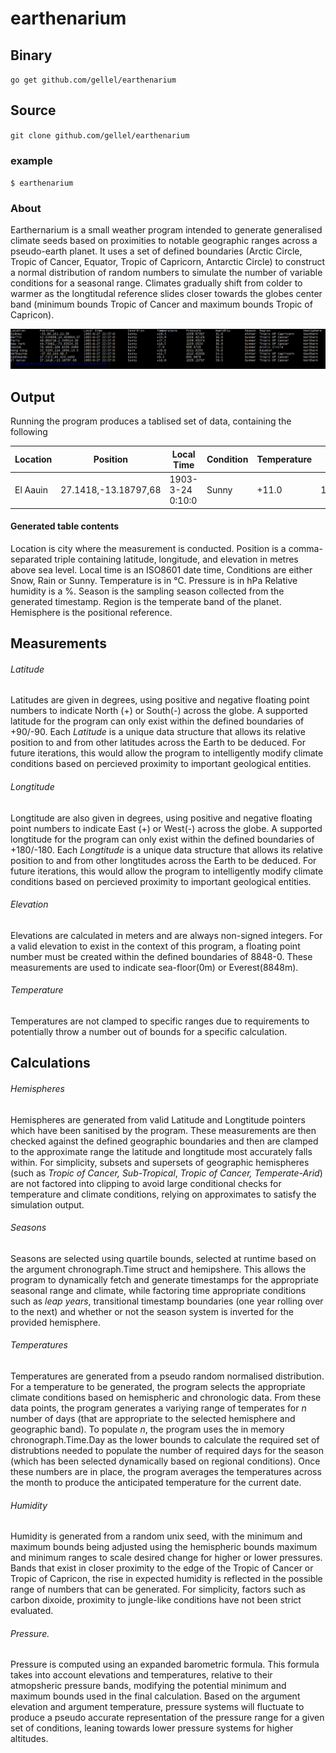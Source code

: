 # earthenarium

## Binary
`go get github.com/gellel/earthenarium`
## Source
`git clone github.com/gellel/earthenarium`

### example 
`$ earthenarium`

### About 
Earthernarium is a small weather program intended to generate generalised climate seeds based on proximities to notable geographic ranges across a pseudo-earth planet. It uses a set of defined boundaries (Arctic Circle, Tropic of Cancer, Equator, Tropic of Capricorn, Antarctic Circle) to construct a normal distribution of random numbers to simulate the number of variable conditions for a seasonal range. Climates gradually shift from colder to warmer as the longtitudal reference slides closer towards the globes center band (minimum bounds Tropic of Cancer and maximum bounds Tropic of Capricon). 

![screenshot](https://raw.githubusercontent.com/gellel/earthenarium/master/capture.PNG)

## Output
Running the program produces a tablised set of data, containing the following

| Location | Position | Local Time | Condition | Temperature | Pressure | Humidity | Season | Region | Hemisphere |
|----------|----------|------------|-----------|-------------|----------|----------|--------|--------|------------|
| El Aauin | 27.1418,-13.18797,68 | 1903-3-24 0:10:0 | Sunny | +11.0 | 1005.10767 | 58.1 | Spring | Tropic of Cancer | Northern |

#### Generated table contents
Location is city where the measurement is conducted.
Position is a comma-separated triple containing latitude, longitude, and elevation in metres above sea level.
Local time is an ISO8601 date time,
Conditions are either Snow, Rain or Sunny. 
Temperature is in °C.
Pressure is in hPa
Relative humidity is a %.
Season is the sampling season collected from the generated timestamp.
Region is the temperate band of the planet.
Hemisphere is the positional reference.

## Measurements
###### Latitude
Latitudes are given in degrees, using positive and negative floating point numbers to indicate North (+) or South(-) across the globe. A supported latitude for the program can only exist within the defined boundaries of +90/-90. Each *Latitude* is a unique data structure that allows its relative position to and from other latitudes across the Earth to be deduced. For future iterations, this would allow the program to intelligently modify climate conditions based on percieved proximity to important geological entities.
###### Longtitude
Longtitude are also given in degrees, using positive and negative floating point numbers to indicate East (+) or West(-) across the globe. A supported longtitude for the program can only exist within the defined boundaries of +180/-180. Each *Longtitude* is a unique data structure that allows its relative position to and from other longtitudes across the Earth to be deduced. For future iterations, this would allow the program to intelligently modify climate conditions based on percieved proximity to important geological entities.
###### Elevation
Elevations are calculated in meters and are always non-signed integers. For a valid elevation to exist in the context of this program, a floating point number must be created within the defined boundaries of 8848-0. These measurements are used to indicate sea-floor(0m) or Everest(8848m).
###### Temperature
Temperatures are not clamped to specific ranges due to requirements to potentially throw a number out of bounds for a specific calculation.


## Calculations
###### Hemispheres
Hemispheres are generated from valid Latitude and Longtitude pointers which have been sanitised by the program. These measurements are then checked against the defined geographic boundaries and then are clamped to the approximate range the latitude and longtitude most accurately falls within. For simplicity, subsets and supersets of geographic hemispheres (such as *Tropic of Cancer, Sub-Tropical*, *Tropic of Cancer, Temperate-Arid*) are not factored into clipping to avoid large conditional checks for temperature and climate conditions, relying on approximates to satisfy the simulation output.
###### Seasons
Seasons are selected using quartile bounds, selected at runtime based on the argument chronograph.Time struct and hemipshere. This allows the program to dynamically fetch and generate timestamps for the appropriate seasonal range and climate, while factoring time appropriate conditions such as *leap years*, transitional timestamp boundaries (one year rolling over to the next) and whether or not the season system is inverted for the provided hemisphere. 
###### Temperatures
Temperatures are generated from a pseudo random normalised distribution. For a temperature to be generated, the program selects the appropriate climate conditions based on hemispheric and chronologic data. From these data points, the program generates a variying range of temperates for *n* number of days (that are appropriate to the selected hemisphere and geographic band). To populate *n*, the program uses the in memory chronograph.Time.Day as the lower bounds to calculate the required set of distrubtions needed to populate the number of required days for the season (which has been selected dynamically based on regional conditions). Once these numbers are in place, the program averages the temperatures across the month to produce the anticipated temperature for the current date. 
###### Humidity
Humidity is generated from a random unix seed, with the minimum and maximum bounds being adjusted using the hemispheric bounds maximum and minimum ranges to scale desired change for higher or lower pressures. Bands that exist in closer proximity to the edge of the Tropic of Cancer or Tropic of Capricon, the rise in expected humidity is reflected in the possible range of numbers that can be generated. For simplicity, factors such as carbon dixoide, proximity to jungle-like conditions have not been strict evaluated.
###### Pressure.
Pressure is computed using an expanded barometric formula. This formula takes into account elevations and temperatures, relative to their atmopsheric pressure bands, modifying the potential minimum and maximum bounds used in the final calculation. Based on the argument elevation and argument temperature, pressure systems will fluctuate to produce a pseudo accurate representation of the pressure range for a given set of conditions, leaning towards lower pressure systems for higher altitudes.
